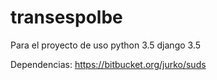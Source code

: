 # transespolbe

Para el proyecto de uso python 3.5
django 3.5


Dependencias: https://bitbucket.org/jurko/suds
